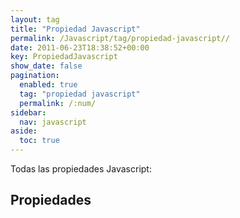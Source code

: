 ```yaml
---
layout: tag
title: "Propiedad Javascript"
permalink: /Javascript/tag/propiedad-javascript//
date: 2011-06-23T18:38:52+00:00
key: PropiedadJavascript
show_date: false
pagination: 
  enabled: true
  tag: "propiedad javascript"
  permalink: /:num/    
sidebar:
  nav: javascript
aside:
  toc: true
---
```


Todas las propiedades Javascript:
<h2>Propiedades</h2>